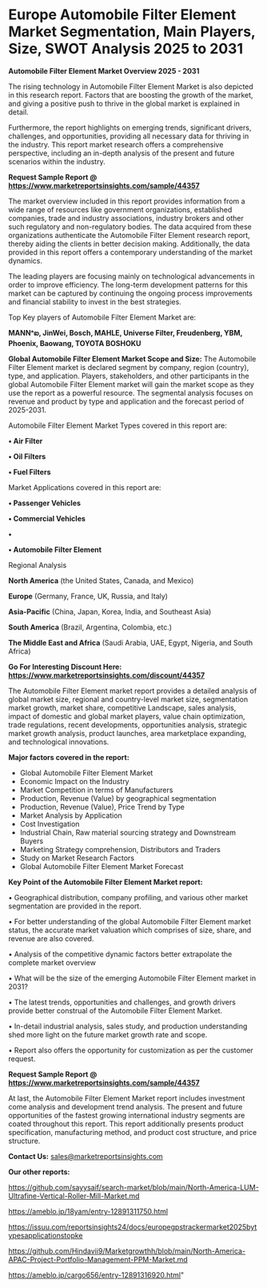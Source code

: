 # Europe Automobile Filter Element Market Segmentation, Main Players, Size, SWOT Analysis 2025 to 2031

<Strong> Automobile Filter Element Market Overview 2025 - 2031</strong>

The rising technology in Automobile Filter Element Market is also depicted in this research report. Factors that are boosting the growth of the market, and giving a positive push to thrive in the global market is explained in detail.

Furthermore, the report highlights on emerging trends, significant drivers, challenges, and opportunities, providing all necessary data for thriving in the industry. This report market research offers a comprehensive perspective, including an in-depth analysis of the present and future scenarios within the industry.

<strong>Request Sample Report @ <a href=https://www.marketreportsinsights.com/sample/44357>https://www.marketreportsinsights.com/sample/44357</a></strong>

The market overview included in this report provides information from a wide range of resources like government organizations, established companies, trade and industry associations, industry brokers and other such regulatory and non-regulatory bodies. The data acquired from these organizations authenticate the Automobile Filter Element research report, thereby aiding the clients in better decision making. Additionally, the data provided in this report offers a contemporary understanding of the market dynamics.

The leading players are focusing mainly on technological advancements in order to improve efficiency. The long-term development patterns for this market can be captured by continuing the ongoing process improvements and financial stability to invest in the best strategies.

Top Key players of Automobile Filter Element Market are:

<strong>MANNᵃఐ, JinWei, Bosch, MAHLE, Universe Filter, Freudenberg, YBM, Phoenix, Baowang, TOYOTA BOSHOKU</strong>

<strong><b>Global Automobile Filter Element Market Scope and Size:</b></strong>
The Automobile Filter Element market is declared segment by company, region (country), type, and application. Players, stakeholders, and other participants in the global Automobile Filter Element market will gain the market scope as they use the report as a powerful resource. The segmental analysis focuses on revenue and product by type and application and the forecast period of 2025-2031.

Automobile Filter Element Market Types covered in this report are:

<strong>•  Air Filter

•  Oil Filters

•  Fuel Filters</strong>

Market Applications covered in this report are:

<strong>•  Passenger Vehicles

•  Commercial Vehicles

•  

•  Automobile Filter Element</strong> 

Regional Analysis

<strong>North America</strong> (the United States, Canada, and Mexico)

<strong>Europe</strong> (Germany, France, UK, Russia, and Italy)

<strong>Asia-Pacific</strong> (China, Japan, Korea, India, and Southeast Asia)

<strong>South America</strong> (Brazil, Argentina, Colombia, etc.)

<strong>The Middle East and Africa</strong> (Saudi Arabia, UAE, Egypt, Nigeria, and South Africa)

<strong>Go For Interesting Discount Here: <a href=https://www.marketreportsinsights.com/discount/44357>https://www.marketreportsinsights.com/discount/44357</a></strong>

The Automobile Filter Element market report provides a detailed analysis of global market size, regional and country-level market size, segmentation market growth, market share, competitive Landscape, sales analysis, impact of domestic and global market players, value chain optimization, trade regulations, recent developments, opportunities analysis, strategic market growth analysis, product launches, area marketplace expanding, and technological innovations.

<strong><b>Major factors covered in the report:</b></strong>
<ul>
  <li>Global Automobile Filter Element Market </li>
  <li>Economic Impact on the Industry</li>
  <li>Market Competition in terms of Manufacturers</li>
  <li>Production, Revenue (Value) by geographical segmentation</li>
  <li>Production, Revenue (Value), Price Trend by Type</li>
  <li>Market Analysis by Application</li>
  <li>Cost Investigation</li>
  <li>Industrial Chain, Raw material sourcing strategy and Downstream Buyers</li>
  <li>Marketing Strategy comprehension, Distributors and Traders</li>
  <li>Study on Market Research Factors</li>
  <li>Global Automobile Filter Element Market Forecast</li>
</ul>

<strong><b>Key Point of the Automobile Filter Element Market report:</b></strong>

• Geographical distribution, company profiling, and various other market segmentation are provided in the report.

• For better understanding of the global Automobile Filter Element market status, the accurate market valuation which comprises of size, share, and revenue are also covered.

• Analysis of the competitive dynamic factors better extrapolate the complete market overview

• What will be the size of the emerging Automobile Filter Element market in 2031?

• The latest trends, opportunities and challenges, and growth drivers provide better construal of the Automobile Filter Element Market.

• In-detail industrial analysis, sales study, and production understanding shed more light on the future market growth rate and scope.

• Report also offers the opportunity for customization as per the customer request.

<strong>Request Sample Report @ <a href=https://www.marketreportsinsights.com/sample/44357>https://www.marketreportsinsights.com/sample/44357</a></strong>

At last, the Automobile Filter Element Market report includes investment come analysis and development trend analysis. The present and future opportunities of the fastest growing international industry segments are coated throughout this report. This report additionally presents product specification, manufacturing method, and product cost structure, and price structure.

<strong>Contact Us:</strong>
sales@marketreportsinsights.com

<strong>Our other reports:</strong>

<a href=https://github.com/sayysaif/search-market/blob/main/North-America-LUM-Ultrafine-Vertical-Roller-Mill-Market.md>https://github.com/sayysaif/search-market/blob/main/North-America-LUM-Ultrafine-Vertical-Roller-Mill-Market.md</a>

<a href=https://ameblo.jp/18yam/entry-12891311750.html>https://ameblo.jp/18yam/entry-12891311750.html</a>

<a href=https://issuu.com/reportsinsights24/docs/europegpstrackermarket2025bytypesapplicationstopke>https://issuu.com/reportsinsights24/docs/europegpstrackermarket2025bytypesapplicationstopke</a>

<a href=https://github.com/Hindavii9/Marketgrowthh/blob/main/North-America-APAC-Project-Portfolio-Management-PPM-Market.md>https://github.com/Hindavii9/Marketgrowthh/blob/main/North-America-APAC-Project-Portfolio-Management-PPM-Market.md</a>

<a href=https://ameblo.jp/cargo656/entry-12891316920.html>https://ameblo.jp/cargo656/entry-12891316920.html</a>"
